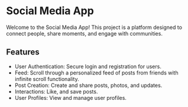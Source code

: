 # Social Media App
Welcome to the Social Media App! This project is a platform designed to connect people, share moments, and engage with communities.

## Features
- User Authentication: Secure login and registration for users.
- Feed: Scroll through a personalized feed of posts from friends with infinite scroll functionality.
- Post Creation: Create and share posts, photos, and updates.
- Interactions: Like, and save posts.
- User Profiles: View and manage user profiles.


